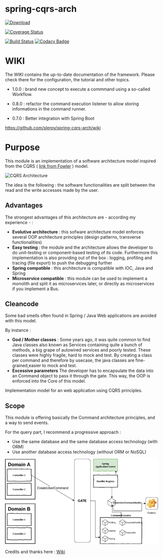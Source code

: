 # spring-cqrs-arch

[ ![Download](https://api.bintray.com/packages/sleroy/maven/spring-cqrs-module/images/download.svg) ](https://bintray.com/sleroy/maven/spring-cqrs-module/_latestVersion)

[![Coverage Status](https://coveralls.io/repos/github/sleroy/spring-cqrs-arch/badge.svg?branch=master)](https://coveralls.io/github/sleroy/spring-cqrs-arch?branch=master)

[![Build Status](https://travis-ci.org/sleroy/spring-cqrs-arch.svg?branch=master)](https://travis-ci.org/sleroy/spring-cqrs-arch)
[![Codacy Badge](https://api.codacy.com/project/badge/Grade/199a12aa6e404478b78b648688fa894c)](https://www.codacy.com/app/sleroy/spring-cqrs-arch?utm_source=github.com&amp;utm_medium=referral&amp;utm_content=sleroy/spring-cqrs-arch&amp;utm_campaign=Badge_Grade)

# WIKI

The WIKI contains the up-to-date documentation of the framework. Please check there for the configuration, the tutorial and other topics.


* 1.0.0 : brand new concept to execute a commmand using a so-called Workflow. 



* 0.8.0 : refactor the command execution listener to allow storing informations in the command runner.

* 0.7.0 : Better integration with Spring Boot


https://github.com/sleroy/spring-cqrs-arch/wiki


# Purpose

This module is an implementation of a software architecture model inspired from the CQRS ( [link from Fowler](https://martinfowler.com/bliki/CQRS.html) ) model.

![CQRS Architecture](https://martinfowler.com/bliki/images/cqrs/cqrs.png)

The idea is the following : the software functionalities are split between the read and the write accesses made by the user.

## Advantages

The strongest advantages of this architecture are - according my experience - :

* **Evolutive architecture** : this sofware architecture model enforces several OOP architecture principles (design patterns, transverse functionalities)
* **Easy testing** : the module and the architecture allows the developer to do unit-testing or component-based testing of its code. Furthermore this implementation is also providing out of the box : logging, profiling and tracing (file export) to push the debugging further
* **Spring compatible** : this architecture is compatible with IOC, Java and Spring
* **Microservice compatible** : this module can be used to implement a monolith and split it as microservices later, or directly as microservices if you implement a Bus.

## Cleancode

Some bad smells often found in Spring / Java 
Web applications are avoided with this model.

By instance : 
* **God / Mother classes** : Some years ago, it was quite common to find Java classes also known as Services containing quite a bunch of methods, a big grape of autowired services and poorly tested. These classes were highly fragile, hard to mock and test. By creating a class per command and therefore by usecase, the java classes are fine-grained,easier to mock and test.
* **Excessive parameters** The developer has to encapsulate the data into an Command object to pass it through the gate. This way, the OOP is enforced into the Core of this model.

Implementation model for an web application using CQRS principles.

## Scope

This module is offering basically the Command architecture principles, and a way to send events.

For the query part, I recommend a progressive approach :

- Use the same database and the same database access technology (with ORM)
- Use another database access technology (without ORM or NoSQL)

![Module architecture design](schema.png)



Credits and thanks here : [Wiki](https://github.com/sleroy/spring-cqrs-arch/wiki/References-and-Credits)
